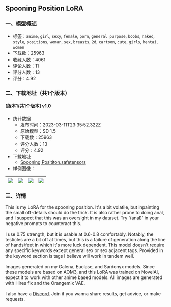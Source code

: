 ## Spooning Position LoRA
### 一、模型概述

- 标签：`anime`, `girl`, `sexy`, `female`, `porn`, `general purpose`, `boobs`, `naked`, `style`, `positions`, `woman`, `sex`, `breasts`, `2d`, `cartoon`, `cute`, `girls`, `hentai`, `women`
- 下载数：25963
- 收藏人数：4061
- 评论人数：11
- 评分人数：13
- 评分：4.92

### 二、下载地址（共1个版本）

#### [版本1/共1个版本] v1.0

- 统计数据
  - 发布时间：2023-03-11T23:35:52.322Z
  - 原始模型：SD 1.5
  - 下载数：25963
  - 评分人数：13
  - 评分：4.92
- 下载地址
  - [Spooning Posititon.safetensors](https://civitai.com/api/download/models/21835)
- 样例图像：

| <img src="https://image.civitai.com/xG1nkqKTMzGDvpLrqFT7WA/cd319314-b6cd-4a3c-d30d-b8914ec51500/width=450/233107.jpeg" /> | <img src="https://image.civitai.com/xG1nkqKTMzGDvpLrqFT7WA/73bfa268-80ba-4acc-857e-9833103fc900/width=450/233112.jpeg" /> | <img src="https://image.civitai.com/xG1nkqKTMzGDvpLrqFT7WA/fb260205-634d-4fc5-d991-dfbdd16ee500/width=450/233111.jpeg" /> | <img src="https://image.civitai.com/xG1nkqKTMzGDvpLrqFT7WA/9ea90ff8-7bf7-41f3-bbf1-5bf61c320800/width=450/233110.jpeg" /> |
| ---- | ---- | ---- | ---- |


### 三、详情
<p>This is my LoRA for the spooning position. It's a bit volatile, but inpainting the small off-details should do the trick. It is also rather prone to doing anal, and I suspect that this was an oversight in my dataset. Try '(anal)' in your negative prompts to counteract this.<br /><br />I use 0.75 strength, but it is usable at 0.6-0.8 comfortably. Notably, the testicles are a bit off at times, but this is a failure of generation along the line of hands/feet in which it's more luck dependent. This model doesn't require any specific keywords except general sex or sex adjacent tags. Provided in the keyword section is tags I believe will work in tandem well.<br /><br />Images generated on my Galena, Euclase, and Sardonyx models. Since these models are based on AOM3, and this LoRA was trained on NovelAI, expect it to work with other anime based models. All images are generated with Hires fix and the Orangemix VAE.<br /><br />I also have a <a target="_blank" rel="ugc" href="https://discord.gg/g9xv69mAeB">Discord</a>. Join if you wanna share results, get advice, or make requests.</p>